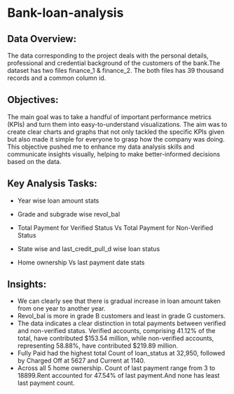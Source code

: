 # Bank-loan-analysis
## Data Overview:
The data corresponding to the project deals with the personal details, professional and credential background of the customers of the bank.The dataset has two files finance_1 & finance_2. The both files has 39 thousand records and a common column id.
## Objectives:
The main goal was to take a handful of important performance metrics (KPIs) and turn them into easy-to-understand visualizations. The aim was to create clear charts and graphs that not only tackled the specific KPIs given but also made it simple for everyone to grasp how the company was doing. This objective pushed me to enhance my data analysis skills and communicate insights visually, helping to make better-informed decisions based on the data.
## Key Analysis Tasks:

- Year wise loan amount stats

- Grade and subgrade wise revol_bal

- Total Payment for Verified Status Vs Total Payment for Non-Verified Status

- State wise and last_credit_pull_d wise loan status

- Home ownership Vs last payment date stats
## Insights:

- We can clearly see that there is gradual increase in loan amount taken from one year to another year.
- Revol_bal is more in grade B customers and least in grade G customers.
- The data indicates a clear distinction in total payments between verified and non-verified status. Verified accounts, comprising 41.12% of the total, have contributed $153.54 million, while non-verified accounts, representing 58.88%, have contributed $219.89 million.
- Fully Paid had the highest total Count of loan_status at 32,950, followed by Charged Off at 5627 and Current at 1140.
- Across all 5 home ownership. Count of last payment range from 3 to 18899.Rent accounted for 47.54% of last payment.And none has least last payment count.
